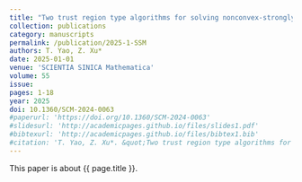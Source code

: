 ```yaml
---
title: "Two trust region type algorithms for solving nonconvex-strongly concave minimax problems (in Chinese)"
collection: publications
category: manuscripts
permalink: /publication/2025-1-SSM
authors: T. Yao, Z. Xu*
date: 2025-01-01
venue: 'SCIENTIA SINICA Mathematica'
volume: 55
issue:
pages: 1-18
year: 2025
doi: 10.1360/SCM-2024-0063
#paperurl: 'https://doi.org/10.1360/SCM-2024-0063'
#slidesurl: 'http://academicpages.github.io/files/slides1.pdf'
#bibtexurl: 'http://academicpages.github.io/files/bibtex1.bib'
#citation: 'T. Yao, Z. Xu*. &quot;Two trust region type algorithms for solving nonconvex-strongly concave minimax problems (in Chinese).&quot; <i>Computational Optimization and Applications</i>. 55:1-18, 2025. https://doi.org/10.1360/SCM-2024-0063'
---
```

This paper is about {{ page.title }}.
